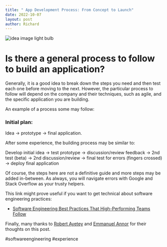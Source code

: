 ```yaml
---
title: " App Development Process: From Concept to Launch"
date: 2022-10-07
layout: post
author: Richard
---
```

![idea image light bulb](https://github.com/user-attachments/assets/f8d639ae-687d-4eaa-af1d-60d2bd7b62fc)

# Is there a general process to follow to build an application?

Generally, it is a good idea to break down the steps you need and then test each one before moving to the next. However, the particular process to follow will depend on the company and their techniques, such as agile, and the specific application you are building.

An example of a process some may follow:

### Initial plan:
Idea → prototype → final application.

After some experience, the building process may be similar to:

Develop initial idea → test prototype → discussion/review feedback → 2nd test (beta) → 2nd discussion/review → final test for errors (fingers crossed) → deploy final application

Of course, the steps here are not a definitive guide and more steps may be added in-between. As always, you will navigate errors with Google and Stack Overflow as your trusty helpers.

This link might prove useful if you want to get technical about software engineering practices:
- [Software Engineering Best Practices That High-Performing Teams Follow](https://www.stepsize.com/blog/software-engineering-best-practices)


Finally, many thanks to [Robert Ayetey](https://gh.linkedin.com/in/robert-ayetey) and [Emmanuel Annor](https://gh.linkedin.com/in/yaw-annor) for their thoughts on this post.

#softwareengineering #experience
